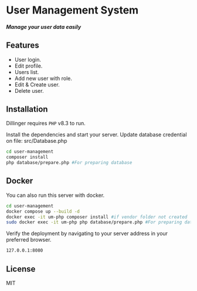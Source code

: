 # User Management System
##### _Manage your user data easily_

## Features
- User login.
- Edit profile.
- Users list.
- Add new user with role.
- Edit & Create user.
- Delete user.

## Installation

Dillinger requires ``PHP`` v8.3 to run.

Install the dependencies and start your server.
Update database credential on file: src/Database.php

```sh
cd user-management
composer install
php database/prepare.php #For preparing database
```


## Docker

You can also run this server with docker. 

```sh
cd user-management
docker compose up --build -d
docker exec -it um-php composer install #if vendor folder not created
sudo docker exec -it um-php php database/prepare.php #For preparing database
```


Verify the deployment by navigating to your server address in
your preferred browser.

```sh
127.0.0.1:8080
```

## License

MIT
